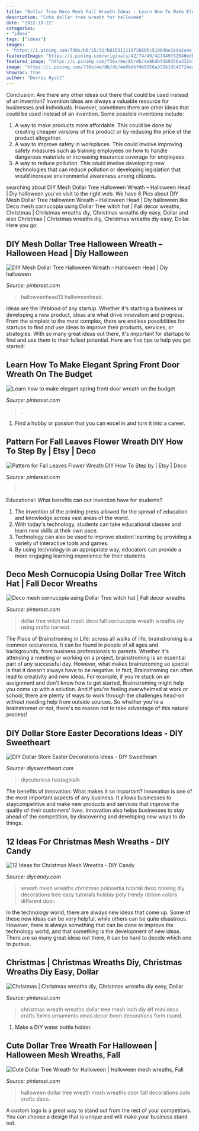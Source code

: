 ```yaml
---
title: "Dollar Tree Deco Mesh Fall Wreath Ideas : Learn How To Make Elegant Spring Front Door Wreath On The Budget"
description: "Cute dollar tree wreath for halloween"
date: "2022-10-22"
categories:
- "ideas"
tags: ["ideas"]
images:
- "https://i.pinimg.com/736x/b0/15/31/b015311110f26605c5106dbe1bda2a4e.jpg"
featuredImage: "https://i.pinimg.com/originals/42/74/49/427449f51546bdbeda2b4aad753b9ade.jpg"
featured_image: "https://i.pinimg.com/736x/4e/8b/db/4e8bdbfdb9356a332b1d542724ea059e.jpg"
image: "https://i.pinimg.com/736x/4e/8b/db/4e8bdbfdb9356a332b1d542724ea059e.jpg"
ShowToc: true
author: "Dorris Hyatt"
---
```



Conclusion: Are there any other ideas out there that could be used instead of an invention?
Invention ideas are always a valuable resource for businesses and individuals. However, sometimes there are other ideas that could be used instead of an invention. Some possible inventions include:
1. A way to make products more affordable. This could be done by creating cheaper versions of the product or by reducing the price of the product altogether.
2. A way to improve safety in workplaces. This could involve improving safety measures such as training employees on how to handle dangerous materials or increasing insurance coverage for employees.
3. A way to reduce pollution. This could involve developing new technologies that can reduce pollution or developing legislation that would increase environmental awareness among citizens.

	

		
searching about DIY Mesh Dollar Tree Halloween Wreath – Halloween Head | Diy halloween you've visit to the right web. We have 8 Pics about DIY Mesh Dollar Tree Halloween Wreath – Halloween Head | Diy halloween like Deco mesh cornucopia using Dollar Tree witch hat | Fall decor wreaths, Christmas | Christmas wreaths diy, Christmas wreaths diy easy, Dollar and also Christmas | Christmas wreaths diy, Christmas wreaths diy easy, Dollar. Here you go:
		
    
## DIY Mesh Dollar Tree Halloween Wreath – Halloween Head | Diy Halloween

<img loading=lazy src="https://i.pinimg.com/736x/b0/15/31/b015311110f26605c5106dbe1bda2a4e.jpg" onerror="this.onerror=null;this.src='https://tse2.mm.bing.net/th?id=OIP.lFe8s_Jj_0RtQk-l32QxogHaJ3&amp;pid=15.1';" alt="DIY Mesh Dollar Tree Halloween Wreath – Halloween Head | Diy halloween">

_Source: pinterest.com_

>halloweenhead13 halloweenhead. 

	

Ideas are the lifeblood of any startup. Whether it's starting a business or developing a new product, ideas are what drive innovation and progress. From the simplest to the most complex, there are endless possibilities for startups to find and use ideas to improve their products, services, or strategies. With so many great ideas out there, it's important for startups to find and use them to their fullest potential. Here are five tips to help you get started:

    
## Learn How To Make Elegant Spring Front Door Wreath On The Budget

<img loading=lazy src="https://i.pinimg.com/736x/3e/08/ca/3e08caeb1961d245c6124f1189a24d5f.jpg" onerror="this.onerror=null;this.src='https://tse2.mm.bing.net/th?id=OIP.rdTED3vs1-LZEO-Y2xXdpAHaJ3&amp;pid=15.1';" alt="Learn how to make elegant spring front door wreath on the budget">

_Source: pinterest.com_

>. 

	

1. Find a hobby or passion that you can excel in and turn it into a career.

    
## Pattern For Fall Leaves Flower Wreath DIY How To Step By | Etsy | Deco

<img loading=lazy src="https://i.pinimg.com/736x/4e/8b/db/4e8bdbfdb9356a332b1d542724ea059e.jpg" onerror="this.onerror=null;this.src='https://tse1.mm.bing.net/th?id=OIP.yURAmo3R7Fr54fsHiqCuqAHaJD&amp;pid=15.1';" alt="Pattern for Fall Leaves Flower Wreath DIY How To Step by | Etsy | Deco">

_Source: pinterest.com_

>. 

	

Educational: What benefits can our invention have for students?
1. The invention of the printing press allowed for the spread of education and knowledge across vast areas of the world.
2. With today's technology, students can take educational classes and learn new skills at their own pace.
3. Technology can also be used to improve student learning by providing a variety of interactive tools and games.
4. By using technology in an appropriate way, educators can provide a more engaging learning experience for their students.

    
## Deco Mesh Cornucopia Using Dollar Tree Witch Hat | Fall Decor Wreaths

<img loading=lazy src="https://i.pinimg.com/originals/42/74/49/427449f51546bdbeda2b4aad753b9ade.jpg" onerror="this.onerror=null;this.src='https://tse3.mm.bing.net/th?id=OIP.l0sIAufCLyAcyU9-OBkIfwHaJ4&amp;pid=15.1';" alt="Deco mesh cornucopia using Dollar Tree witch hat | Fall decor wreaths">

_Source: pinterest.com_

>dollar tree witch hat mesh deco fall cornucopia wreath wreaths diy using crafts harvest. 

	

The Place of Brainstroming in Life:
across all walks of life, brainstroming is a common occurrence. It can be found in people of all ages and backgrounds, from business professionals to parents. Whether it's attending a meeting or working on a project, brainstroming is an essential part of any successful day. However, what makes brainstroming so special is that it doesn't always have to be negative. In fact, Brainstroming can often lead to creativity and new ideas. For example, if you're stuck on an assignment and don't know how to get started, Brainstroming might help you come up with a solution. And if you're feeling overwhelmed at work or school, there are plenty of ways to work through the challenges head-on without needing help from outside sources. So whether you're a brainstromer or not, there's no reason not to take advantage of this natural process!

    
## DIY Dollar Store Easter Decorations Ideas - DIY Sweetheart

<img loading=lazy src="https://diysweetheart.com/wp-content/uploads/2019/01/Deco-Mesh-Centerpiece.jpg" onerror="this.onerror=null;this.src='https://tse3.mm.bing.net/th?id=OIP.VU6sWzD1z0KlSMwtPe_ArAHaJ6&amp;pid=15.1';" alt="DIY Dollar Store Easter Decorations Ideas - DIY Sweetheart">

_Source: diysweetheart.com_

>diycuteness hastagstalk. 

	

The benefits of innovation: What makes it so important?
Innovation is one of the most important aspects of any business. It allows businesses to staycompetitive and make new products and services that improve the quality of their customers’ lives. Innovation also helps businesses to stay ahead of the competition, by discovering and developing new ways to do things.

    
## 12 Ideas For Christmas Mesh Wreaths - DIY Candy

<img loading=lazy src="https://diycandy.com/wp-content/uploads/2017/11/2017-poinsettia-wreath-tutorial-2.jpg" onerror="this.onerror=null;this.src='https://tse3.mm.bing.net/th?id=OIP.k1YaDRXrxFFhPmohwE38PwHaJ3&amp;pid=15.1';" alt="12 Ideas for Christmas Mesh Wreaths - DIY Candy">

_Source: diycandy.com_

>wreath mesh wreaths christmas poinsettia tutorial deco making diy decorations tree easy tutorials holiday poly trendy ribbon colors different door. 

	

In the technology world, there are always new ideas that come up. Some of these new ideas can be very helpful, while others can be quite disastrous. However, there is always something that can be done to improve the technology world, and that something is the development of new ideas. There are so many great ideas out there, it can be hard to decide which one to pursue.

    
## Christmas | Christmas Wreaths Diy, Christmas Wreaths Diy Easy, Dollar

<img loading=lazy src="https://i.pinimg.com/originals/66/b6/4a/66b64abd5bd2ead001bedd9ed21f39d7.jpg" onerror="this.onerror=null;this.src='https://tse3.mm.bing.net/th?id=OIP.HUPctQpLdOrsoSuaT-GPcAHaLG&amp;pid=15.1';" alt="Christmas | Christmas wreaths diy, Christmas wreaths diy easy, Dollar">

_Source: pinterest.com_

>christmas wreath wreaths dollar tree mesh inch diy elf mini deco crafts forms ornaments xmas decor been decorations form round. 

	

1. Make a DIY water bottle holder.

    
## Cute Dollar Tree Wreath For Halloween | Halloween Mesh Wreaths, Fall

<img loading=lazy src="https://i.pinimg.com/originals/a5/90/d6/a590d6198753486aa5cfc2c69e223a6e.jpg" onerror="this.onerror=null;this.src='https://tse4.mm.bing.net/th?id=OIP.xllzGuWuQXPjBkOHdAbSOgHaJ4&amp;pid=15.1';" alt="Cute Dollar Tree Wreath for Halloween | Halloween mesh wreaths, Fall">

_Source: pinterest.com_

>halloween dollar tree wreath mesh wreaths door fall decorations cute crafts deco. 

	

A custom logo is a great way to stand out from the rest of your competitors. You can choose a design that is unique and will make your business stand out.

